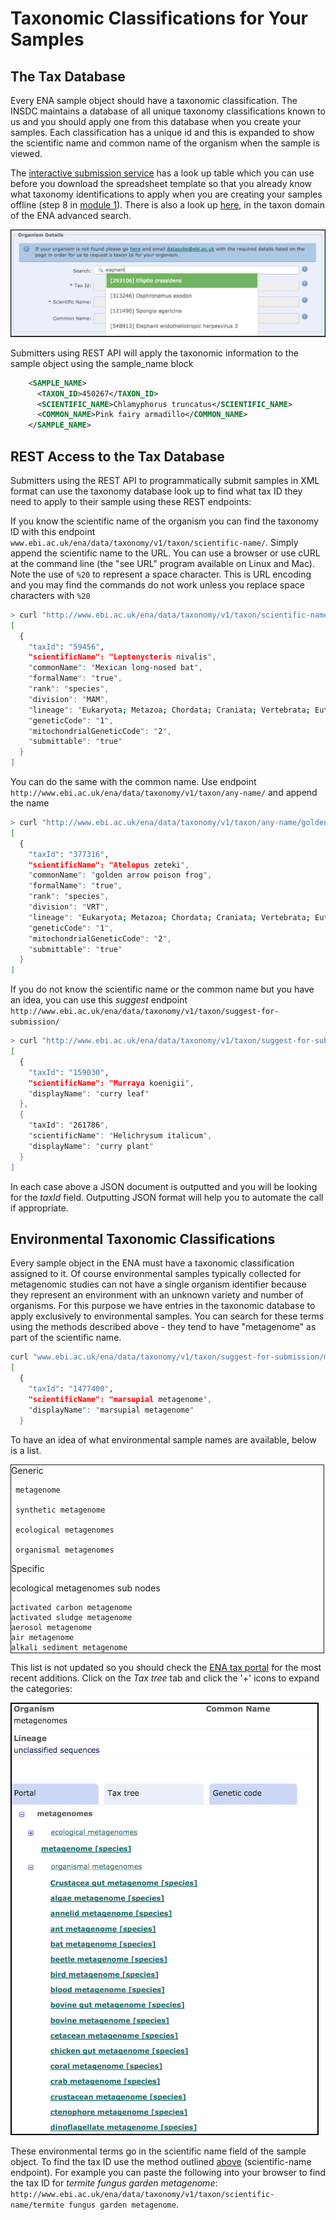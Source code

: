 # Taxonomic Classifications for Your Samples

## The Tax Database

Every ENA sample object should have a taxonomic classification. The INSDC maintains a database of all unique taxonomy classifications known to us and you should apply one from this database when you create your samples. Each classification has a unique id and this is expanded to show the scientific name and common name of the organism when the sample is viewed.

The [interactive submission service](https://www.ebi.ac.uk/ena/submit/sra/#home) has a look up table which you can use before you download the spreadsheet template so that you already know what taxonomy identifications to apply when you are creating your samples offline (step 8 in <a href="mod_01.html">module 1</a>). There is also a look up <a href="https://www.ebi.ac.uk/ena/data/warehouse/search?portal=taxon">here</a>, in the taxon domain of the ENA advanced search.

![webin_tax_look_up](images/tips_p01.png)

Submitters using REST API will apply the taxonomic information to the sample object using the sample_name block

```xml
    <SAMPLE_NAME>
      <TAXON_ID>450267</TAXON_ID>
      <SCIENTIFIC_NAME>Chlamyphorus truncatus</SCIENTIFIC_NAME>
      <COMMON_NAME>Pink fairy armadillo</COMMON_NAME>
    </SAMPLE_NAME>
```


## REST Access to the Tax Database

Submitters using the REST API to programmatically submit samples in XML format can use the taxonomy database look up to find what tax ID they need to apply to their sample using these REST endpoints:

If you know the scientific name of the organism you can find the taxonomy ID with this endpoint `www.ebi.ac.uk/ena/data/taxonomy/v1/taxon/scientific-name/`. Simply append the scientific name to the URL. You can use a browser or use cURL at the command line (the "see URL" program available on Linux and Mac). Note the use of `%20` to represent a space character. This is URL encoding and you may find the commands do not work unless you replace space characters with `%20`

```bash
> curl "http://www.ebi.ac.uk/ena/data/taxonomy/v1/taxon/scientific-name/Leptonycteris%20nivalis"
[
  {
    "taxId": "59456",
    "scientificName": "Leptonycteris nivalis",
    "commonName": "Mexican long-nosed bat",
    "formalName": "true",
    "rank": "species",
    "division": "MAM",
    "lineage": "Eukaryota; Metazoa; Chordata; Craniata; Vertebrata; Euteleostomi; Mammalia; Eutheria; Laurasiatheria; Chiroptera; Microchiroptera; Phyllostomidae; Glossophaginae; Leptonycteris; ",
    "geneticCode": "1",
    "mitochondrialGeneticCode": "2",
    "submittable": "true"
  }
]
```

You can do the same with the common name. Use endpoint `http://www.ebi.ac.uk/ena/data/taxonomy/v1/taxon/any-name/` and append the name

```bash
> curl "http://www.ebi.ac.uk/ena/data/taxonomy/v1/taxon/any-name/golden%20arrow%20poison%20frog"
[
  {
    "taxId": "377316",
    "scientificName": "Atelopus zeteki",
    "commonName": "golden arrow poison frog",
    "formalName": "true",
    "rank": "species",
    "division": "VRT",
    "lineage": "Eukaryota; Metazoa; Chordata; Craniata; Vertebrata; Euteleostomi; Amphibia; Batrachia; Anura; Neobatrachia; Hyloidea; Bufonidae; Atelopus; ",
    "geneticCode": "1",
    "mitochondrialGeneticCode": "2",
    "submittable": "true"
  }
]
```

If you do not know the scientific name or the common name but you have an idea, you can use this *suggest* endpoint `http://www.ebi.ac.uk/ena/data/taxonomy/v1/taxon/suggest-for-submission/`

```bash
> curl "http://www.ebi.ac.uk/ena/data/taxonomy/v1/taxon/suggest-for-submission/curry"
[
  {
    "taxId": "159030",
    "scientificName": "Murraya koenigii",
    "displayName": "curry leaf"
  },
  {
    "taxId": "261786",
    "scientificName": "Helichrysum italicum",
    "displayName": "curry plant"
  }
]
```

In each case above a JSON document is outputted and you will be looking for the *taxId* field. Outputting JSON format will help you to automate the call if appropriate.

## Environmental Taxonomic Classifications

Every sample object in the ENA must have a taxonomic classification assigned to it. Of course environmental samples typically collected for metagenomic studies can not have a single organism identifier because they represent an environment with an unknown variety and number of organisms. For this purpose we have entries in the taxonomic database to apply exclusively to environmental samples. You can search for these terms using the methods described above - they tend to have "metagenome" as part of the scientific name.

```bash
curl "www.ebi.ac.uk/ena/data/taxonomy/v1/taxon/suggest-for-submission/marsupial%20meta"
[
  {
    "taxId": "1477400",
    "scientificName": "marsupial metagenome",
    "displayName": "marsupial metagenome"
  }
```

To have an idea of what environmental sample names are available, below is a list.

<div style="height:300px;width:500px;border:1px solid;overflow:auto;">
Generic

     metagenome

     synthetic metagenome

     ecological metagenomes

     organismal metagenomes


Specific

ecological metagenomes sub nodes

    activated carbon metagenome
    activated sludge metagenome
    aerosol metagenome
    air metagenome
    alkali sediment metagenome
    anaerobic digester metagenome
    anchialine metagenome
    ant fungus garden metagenome
    aquatic metagenome
    aquifer metagenome
    ballast water metagenome
    beach sand metagenome
    bioanode metagenome
    biocathode metagenome
    biofilm metagenome
    biofilter metagenome
    biofloc metagenome
    biogas fermenter metagenome
    bioreactor metagenome
    bioreactor sludge metagenome
    biosolids metagenome
    cave metagenome
    clinical metagenome
    cloud metagenome
    coal metagenome
    cold seep metagenome
    compost metagenome
    concrete metagenome
    coral reef metagenome
    cow dung metagenome
    crude oil metagenome
    decomposition metagenome
    dietary supplements metagenome
    dust metagenome
    electrolysis cell metagenome
    estuary metagenome
    fermentation metagenome
    fertilizer metagenome
    floral nectar metagenome
    flotsam metagenome
    food contamination metagenome
    food fermentation metagenome
    food metagenome
    food production metagenome
    freshwater metagenome
    freshwater sediment metagenome
    fuel tank metagenome
    gas well metagenome
    glacier lake metagenome
    glacier metagenome
    groundwater metagenome
    halite metagenome
    herbal medicine metagenome
    honey metagenome
    hospital metagenome
    hot springs metagenome
    HVAC metagenome
    hydrocarbon metagenome
    hydrothermal vent metagenome
    hypersaline lake metagenome
    hyphosphere metagenome
    hypolithon metagenome
    ice metagenome
    indoor metagenome
    industrial waste metagenome
    interstitial water metagenome
    lagoon metagenome
    lake water metagenome
    landfill metagenome
    leaf litter metagenome
    lichen crust metagenome
    lobster shelll metagenome
    mangrove metagenome
    manure metagenome
    marine metagenome
    marine plankton metagenome
    marine sediment metagenome
    metal metagenome
    microbial fuel cell metagenome
    microbial mat metagenome
    milk metagenome
    mine drainage metagenome
    mine tailings metagenome
    mixed culture metagenome
    money metagenome
    moonmilk metagenome
    mud volcano metagenome
    museum specimen metagenome
    musk metagenome
    neuston metagenome
    oasis metagenome
    oil field metagenome
    oil metagenome
    oil production facility metagenome
    oil sands metagenome
    outdoor metagenome
    paper pulp metagenome
    parchment metagenome
    peat metagenome
    periphyton metagenome
    permafrost metagenome
    phytotelma metagenome
    pitcher plant inquiline metagenome
    plastisphere metagenome
    pond metagenome
    poultry litter metagenome
    power plant metagenome
    probiotic metagenome
    retting metagenome
    rhizoplane metagenome
    rhizosphere metagenome
    rice paddy metagenome
    riverine metagenome
    rock metagenome
    rock porewater metagenome
    root associated fungus metagenome
    saline spring metagenome
    salt lake metagenome
    salt marsh metagenome
    salt mine metagenome
    saltern metagenome
    sand metagenome
    seawater metagenome
    sediment metagenome
    shale gas metegenome
    silage metagenome
    sludge metagenome
    snow metagenome
    snowblower vent metagenome
    soda lake metagenome
    soil crust metagenome
    soil metagenome
    solid waste metagenome
    steel metagenome
    stromatolite metagenome
    subsurface metagenome
    surface metagenome
    tar pit metagenome
    termitarium metagenome
    termite fungus garden metagenome
    terrestrial metagenome
    tidal flat metagenome
    tin mine metagenome
    tobacco metagenome
    tomb wall metagenome
    urban metagenome
    wastewater metagenome
    wetland metagenome
    whale fall metagenome
    wine metagenome
    wood decay metagenome

organismal metagenomes sub nodes

    algae metagenome
    annelid metagenome
    ant metagenome
    aquatic viral metagenome
    bat metagenome
    bear gut metagenome
    beetle metagenome
    bird metagenome
    blood metagenome
    bovine gut metagenome
    bovine metagenome
    cetacean metagenome
    chicken gut metagenome
    ciliate metagenome
    coral metagenome
    crab metagenome
    crustacean metagenome
    ctenophore metagenome
    dinoflagellate metagenome
    ear metagenome
    echinoderm metagenome
    endophyte metagenome
    epibiont metagenome
    eye metagenome
    feces metagenome
    feline metagenome
    fish gut metagenome
    fish metagenome
    flower metagenome
    fossil metagenome
    frog metagenome
    fungus metagenome
    gill metagenome
    gonad metagenome
    grain metagenome
    grasshopper gut metagenome
    gut metagenome
    honeybee metagenome
    human bile metagenome
    human blood metagenome
    human brain metagenome
    human eye metagenome
    human gut metagenome
    human gut metagenome gcode 4
    human lung metagenome
    human metagenome
    human milk metagenome
    human nasopharyngeal metagenome
    human oral metagenome
    human reproductive system metagenome
    human saliva metagenome
    human semen metagenome
    human skeleton metagenome
    human skin metagenome
    human tracheal metagenome
    human vaginal metagenome
    hydrozoan metagenome
    insect gut metagenome
    insect metagenome
    invertebrate gut metagenome
    invertebrate metagenome
    jellyfish metagenome
    koala metagenome
    leaf metagenome
    lichen metagenome
    liver metagenome
    lung metagenome
    marsupial metagenome
    mite metagenome
    mollusc metagenome
    mosquito metagenome
    moss metagenome
    mouse gut metagenome
    mouse metagenome
    mouse skin metagenome
    nematode metagenome
    oral metagenome
    oral-nasopharyngeal metagenome
    ovine metagenome
    oyster metagenome
    parasite metagenome
    phage metagenome
    phyllosphere metagenome
    pig gut metagenome
    pig metagenome
    placenta metagenome
    plant metagenome
    pollen metagenome
    primate metagenome
    psyllid metagenome
    rat gut metagenome
    rat metagenome
    reproductive system metagenome
    respiratory tract metagenome
    rodent metagenome
    root metagenome
    scorpion gut metagenome
    sea anemone metagenome
    sea squirt metagenome
    sea urchin metagenome
    seagrass metagenome
    seed metagenome
    sheep gut metagenome
    sheep metagenome
    shoot metagenome
    shrimp gut metagenome
    skin metagenome
    snake metagenome
    spider metagenome
    sponge metagenome
    stomach metagenome
    symbiont metagenome
    termite gut metagenome
    termite metagenome
    tick metagenome
    upper respiratory tract metagenome
    urine metagenome
    urogenital metagenome
    vaginal metagenome
    viral metagenome
    wallaby gut metagenome
    wasp metagenome
    zebrafish metagenome

</div>

This list is not updated so you should check the <a href="https://www.ebi.ac.uk/ena/data/view/Taxon:408169">ENA tax portal</a> for the most recent additions. Click on the *Tax tree* tab and click the '+' icons to expand the categories:

![metagenome](images/tax_p01.png)

 These environmental terms go in the scientific name field of the sample object. To find the tax ID use the method outlined <a href="#rest-access-to-the-tax-database">above</a> (scientific-name endpoint). For example you can paste the following into your browser to find the tax ID for *termite fungus garden metagenome*: `http://www.ebi.ac.uk/ena/data/taxonomy/v1/taxon/scientific-name/termite fungus garden metagenome`.
